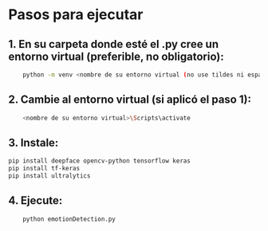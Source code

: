# Pasos para ejecutar

## 1. En su carpeta donde esté el .py cree un entorno virtual (preferible, no obligatorio):
```bash
    python -m venv <nombre de su entorno virtual (no use tildes ni espacios de preferencia)>
```
## 2. Cambie al entorno virtual (si aplicó el paso 1):
```bash
    <nombre de su entorno virtual>\Scripts\activate
```

## 3. Instale:
```bash
pip install deepface opencv-python tensorflow keras
pip install tf-keras
pip install ultralytics
```
## 4. Ejecute:
```bash
    python emotionDetection.py
```
